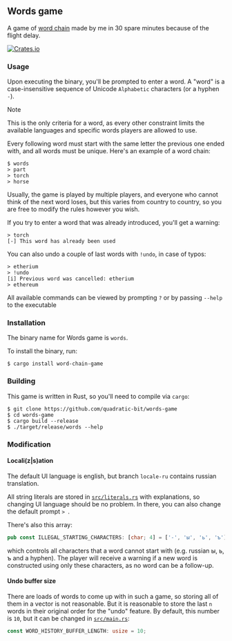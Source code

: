 Words game
----------

A game of [word chain](https://en.wikipedia.org/wiki/Word_chain) made by me
in 30 spare minutes because of the flight delay.

[![Crates.io](https://img.shields.io/crates/v/word-chain-game.svg)](https://crates.io/crates/word-chain-game)

### Usage

Upon executing the binary, you'll be prompted to enter a word. A "word" is a
case-insensitive sequence of Unicode `Alphabetic` characters (or a hyphen `-`).

> [!NOTE]
> This is the only criteria for a word, as every other constraint
> limits the available languages and specific words players are allowed to use.

Every following word must start with the same letter the previous one
ended with, and all words must be unique. Here's an example of a word chain:

```console
$ words
> part
> torch
> horse
```

Usually, the game is played by multiple players, and everyone who cannot
think of the next word loses, but this varies from country to country, so
you are free to modify the rules however you wish.

If you try to enter a word that was already introduced, you'll get a warning:

```console
> torch
[-] This word has already been used
```

You can also undo a couple of last words with `!undo`, in case of typos:

```console
> etherium
> !undo
[i] Previous word was cancelled: etherium
> ethereum
```

All available commands can be viewed by prompting `?`
or by passing `--help` to the executable

### Installation

The binary name for Words game is `words`.

To install the binary, run:

```console
$ cargo install word-chain-game
```

### Building

This game is written in Rust, so you'll need to compile via `cargo`:

```console
$ git clone https://github.com/quadratic-bit/words-game
$ cd words-game
$ cargo build --release
$ ./target/release/words --help
```

### Modification

#### Locali(z|s)ation

The default UI language is english, but branch `locale-ru`
contains russian translation.

All string literals are stored in [`src/literals.rs`](src/literals.rs) with
explanations, so changing UI language should be no problem.
In there, you can also change the default prompt `> `.

There's also this array:
```rust
pub const ILLEGAL_STARTING_CHARACTERS: [char; 4] = ['-', 'ы', 'ь', 'ъ'];
```
which controls all characters that a word cannot start with
(e.g. russian ы, ь, ъ and a hyphen). The player will receive a warning if
a new word is constructed using only these characters, as no word can
be a follow-up.

#### Undo buffer size

There are loads of words to come up with in such a game, so storing all of them
in a vector is not reasonable. But it is reasonable to store the last `n` words
in their original order for the "undo" feature.
By default, this number is `10`,
but it can be changed in [`src/main.rs`](src/main.rs):

```rust
const WORD_HISTORY_BUFFER_LENGTH: usize = 10;
```
